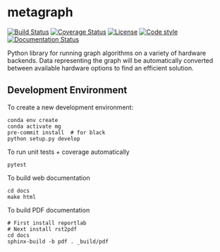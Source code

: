 # metagraph

[![Build Status](https://travis-ci.org/metagraph-dev/metagraph.svg?branch=master)](https://travis-ci.org/metagraph-dev/metagraph)
[![Coverage Status](https://coveralls.io/repos/metagraph-dev/metagraph/badge.svg?branch=master)](https://coveralls.io/r/metagraph-dev/metagraph)
[![License](https://img.shields.io/badge/License-Apache%202.0-blue.svg)](https://github.com/metagraph-dev/metagraph/blob/master/LICENSE)
[![Code style](https://img.shields.io/badge/code%20style-black-000000.svg)](https://github.com/psf/black)
[![Documentation Status](https://readthedocs.org/projects/metagraph/badge/?version=latest)](https://metagraph.readthedocs.io/en/latest/?badge=latest)

Python library for running graph algorithms on a variety of hardware backends.
Data representing the graph will be automatically converted between available hardware options
to find an efficient solution.

## Development Environment

To create a new development environment:

```
conda env create
conda activate mg
pre-commit install  # for black
python setup.py develop
```

To run unit tests + coverage automatically
```
pytest
```


To build web documentation
```
cd docs
make html
```


To build PDF documentation
```
# First install reportlab
# Next install rst2pdf
cd docs
sphinx-build -b pdf . _build/pdf
```
